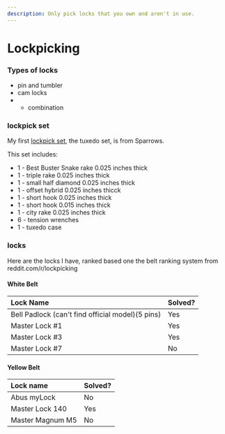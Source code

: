 ```yaml
---
description: Only pick locks that you own and aren't in use.
---
```


# Lockpicking

### Types of locks

* pin and tumbler
* cam locks
* * combination

### lockpick set

My first [lockpick set](https://www.sparrowslockpicks.com/product_p/tux1.htm), the tuxedo set, is from Sparrows. 

This set includes:

* 1 - Best Buster Snake rake 0.025 inches thick
* 1 - triple rake 0.025 inches thick
* 1 - small half diamond 0.025 inches thick
* 1 - offset hybrid 0.025 inches thicck
* 1 - short hook 0.025 inches thick
* 1 - short hook 0.015 inches thick
* 1 - city rake 0.025 inches thick
* 6 - tension wrenches
* 1 - tuxedo case

### locks

Here are the locks I have, ranked based one the belt ranking system from reddit.com/r/lockpicking

#### White Belt

| Lock Name | Solved? |
| :--- | :--- |
| Bell Padlock \(can't find official model\)\(5 pins\) | Yes |
| Master Lock \#1 | Yes |
| Master Lock \#3 | Yes |
| Master Lock \#7 | No |

#### Yellow Belt

| Lock name | Solved? |
| :--- | :--- |
| Abus myLock | No |
| Master Lock 140 | Yes |
| Master Magnum M5 | No |

#### 

